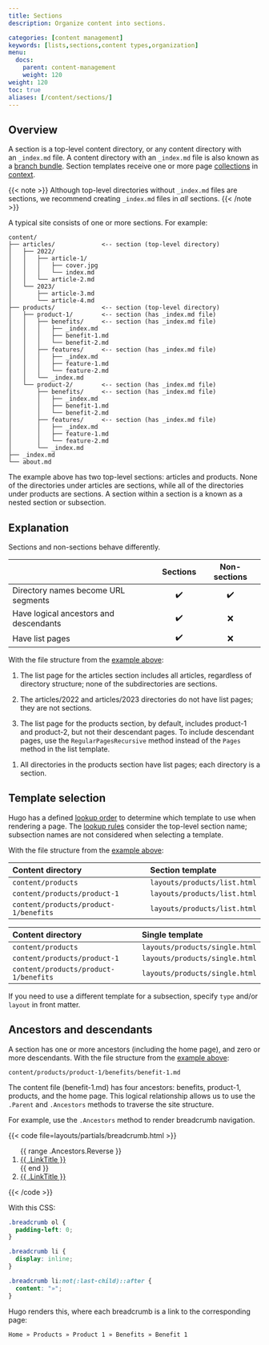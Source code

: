 ```yaml
---
title: Sections
description: Organize content into sections.

categories: [content management]
keywords: [lists,sections,content types,organization]
menu:
  docs:
    parent: content-management
    weight: 120
weight: 120
toc: true
aliases: [/content/sections/]
---
```


## Overview

A section is a top-level content directory, or any content directory with an&nbsp;`_index.md`&nbsp;file. A content directory with an&nbsp;`_index.md`&nbsp;file is also known as a [branch bundle](g). Section templates receive one or more page [collections](g) in [context](g).

{{< note >}}
Although top-level directories without `_index.md`&nbsp;files are sections, we recommend creating `_index.md`&nbsp;files in _all_ sections.
{{< /note >}}

A typical site consists of one or more sections. For example:

```text
content/
├── articles/             <-- section (top-level directory)
│   ├── 2022/
│   │   ├── article-1/
│   │   │   ├── cover.jpg
│   │   │   └── index.md
│   │   └── article-2.md
│   └── 2023/
│       ├── article-3.md
│       └── article-4.md
├── products/             <-- section (top-level directory)
│   ├── product-1/        <-- section (has _index.md file)
│   │   ├── benefits/     <-- section (has _index.md file)
│   │   │   ├── _index.md
│   │   │   ├── benefit-1.md
│   │   │   └── benefit-2.md
│   │   ├── features/     <-- section (has _index.md file)
│   │   │   ├── _index.md
│   │   │   ├── feature-1.md
│   │   │   └── feature-2.md
│   │   └── _index.md
│   └── product-2/        <-- section (has _index.md file)
│       ├── benefits/     <-- section (has _index.md file)
│       │   ├── _index.md
│       │   ├── benefit-1.md
│       │   └── benefit-2.md
│       ├── features/     <-- section (has _index.md file)
│       │   ├── _index.md
│       │   ├── feature-1.md
│       │   └── feature-2.md
│       └── _index.md
├── _index.md
└── about.md
```

The example above has two top-level sections: articles and products. None of the directories under articles are sections, while all of the directories under products are sections. A section within a section is a known as a nested section or subsection.

## Explanation

Sections and non-sections behave differently.

||Sections|Non-sections
:--|:-:|:-:
Directory names become URL segments|:heavy_check_mark:|:heavy_check_mark:
Have logical ancestors and descendants|:heavy_check_mark:|:x:
Have list pages|:heavy_check_mark:|:x:

With the file structure from the [example above](#overview):

1. The list page for the articles section includes all articles, regardless of directory structure; none of the subdirectories are sections.

1. The articles/2022 and articles/2023 directories do not have list pages; they are not sections.

1. The list page for the products section, by default, includes product-1 and product-2, but not their descendant pages. To include descendant pages, use the `RegularPagesRecursive` method instead of the `Pages` method in the list template.

[`Pages`]: /methods/page/pages/
[`RegularPagesRecursive`]: /methods/page/regularpagesrecursive/

1. All directories in the products section have list pages; each directory is a section.

## Template selection

Hugo has a defined [lookup order] to determine which template to use when rendering a page. The [lookup rules] consider the top-level section name; subsection names are not considered when selecting a template.

With the file structure from the [example above](#overview):

Content directory|Section template
:--|:--
`content/products`|`layouts/products/list.html`
`content/products/product-1`|`layouts/products/list.html`
`content/products/product-1/benefits`|`layouts/products/list.html`

Content directory|Single template
:--|:--
`content/products`|`layouts/products/single.html`
`content/products/product-1`|`layouts/products/single.html`
`content/products/product-1/benefits`|`layouts/products/single.html`

If you need to use a different template for a subsection, specify `type` and/or `layout` in front matter.

[lookup rules]: /templates/lookup-order/#lookup-rules
[lookup order]: /templates/lookup-order/

## Ancestors and descendants

A section has one or more ancestors (including the home page), and zero or more descendants. With the file structure from the [example above](#overview):

```text
content/products/product-1/benefits/benefit-1.md
```

The content file (benefit-1.md) has four ancestors: benefits, product-1, products, and the home page. This logical relationship allows us to use the `.Parent` and `.Ancestors` methods to traverse the site structure.

For example, use the `.Ancestors` method to render breadcrumb navigation.

{{< code file=layouts/partials/breadcrumb.html >}}
<nav aria-label="breadcrumb" class="breadcrumb">
  <ol>
    {{ range .Ancestors.Reverse }}
      <li>
        <a href="{{ .RelPermalink }}">{{ .LinkTitle }}</a>
      </li>
    {{ end }}
    <li class="active">
      <a aria-current="page" href="{{ .RelPermalink }}">{{ .LinkTitle }}</a>
    </li>
  </ol>
</nav>
{{< /code >}}

With this CSS:

```css
.breadcrumb ol {
  padding-left: 0;
}

.breadcrumb li {
  display: inline;
}

.breadcrumb li:not(:last-child)::after {
  content: "»";
}
```

Hugo renders this, where each breadcrumb is a link to the corresponding page:

```text
Home » Products » Product 1 » Benefits » Benefit 1
```

[archetype]: /content-management/archetypes/
[content type]: /content-management/types/
[directory structure]: /getting-started/directory-structure/
[section templates]: /templates/types/#section
[leaf bundles]: /content-management/page-bundles/#leaf-bundles
[branch bundles]: /content-management/page-bundles/#branch-bundles
